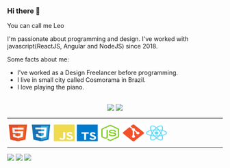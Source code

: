 ### Hi there 👋

You can call me Leo

I'm passionate about programming and design. I've worked with javascript(ReactJS, Angular and NodeJS) since 2018. 

Some facts about me:
  * I've worked as a Design Freelancer before programming.
  * I live in small city called Cosmorama in Brazil.
  * I love playing the piano.

<br>
<div align="center">
 <img height="180em" src="https://github-readme-stats.vercel.app/api?username=leogoulartoli&show_icons=true&theme=monokai&include_all_commits=true&count_private=true"/>
 <img height="180em" src="https://github-readme-stats.vercel.app/api/top-langs/?username=leogoulartoli&layout=compact&langs_count=7&theme=monokai"/>
</div>

<hr>

<div dir="auto">
<img align="center" alt="Leo-HTML" height="40" width="50" src="https://raw.githubusercontent.com/devicons/devicon/master/icons/html5/html5-original.svg" style="max-width: 100%;">
<img align="center" alt="Leo-CSS" height="40" width="50" src="https://raw.githubusercontent.com/devicons/devicon/master/icons/css3/css3-original.svg" style="max-width: 100%;">
<img align="center" alt="Leo-JS" height="40" width="50" src="https://raw.githubusercontent.com/devicons/devicon/master/icons/javascript/javascript-plain.svg" style="max-width: 100%;">
 <img align="center" alt="Leo-TS" height="40" width="50" src="https://raw.githubusercontent.com/devicons/devicon/master/icons/typescript/typescript-plain.svg" style="max-width: 100%;">
 <img align="center" alt="Leo-NodeJS" height="40" width="50" src="https://raw.githubusercontent.com/devicons/devicon/master/icons/nodejs/nodejs-plain.svg" style="max-width: 100%;">
 <img align="center" alt="Leo-Git" height="40" width="50" src="https://raw.githubusercontent.com/devicons/devicon/master/icons/git/git-plain.svg" style="max-width: 100%;">
 <img align="center" alt="Leo-Git" height="40" width="50" src="https://raw.githubusercontent.com/devicons/devicon/master/icons/react/react-original.svg" style="max-width: 100%;">
</div>

<hr>

<a href="http://www.leogoulartoli.com/" target="_blank"><img src="https://img.shields.io/badge/-Website-792DE4?style=for-the-badge&logoColor=white" target="_blank"></a>
<a href = "mailto:leogoulartoli@gmail.com"><img src="https://img.shields.io/badge/-Gmail-%23333?style=for-the-badge&logo=gmail&logoColor=white" target="_blank"></a>
<a href="https://www.linkedin.com/in/leonardo-goulart-de-oliveira/" target="_blank"><img src="https://img.shields.io/badge/-LinkedIn-%230077B5?style=for-the-badge&logo=linkedin&logoColor=white" target="_blank"></a>


<!--
**leogoulartoli/leogoulartoli** is a ✨ _special_ ✨ repository because its `README.md` (this file) appears on your GitHub profile.

Here are some ideas to get you started:

- 🔭 I’m currently working on ...
- 🌱 I’m currently learning ...
- 👯 I’m looking to collaborate on ...
- 🤔 I’m looking for help with ...
- 💬 Ask me about ...
- 📫 How to reach me: ...
- 😄 Pronouns: ...
- ⚡ Fun fact: ...
-->
